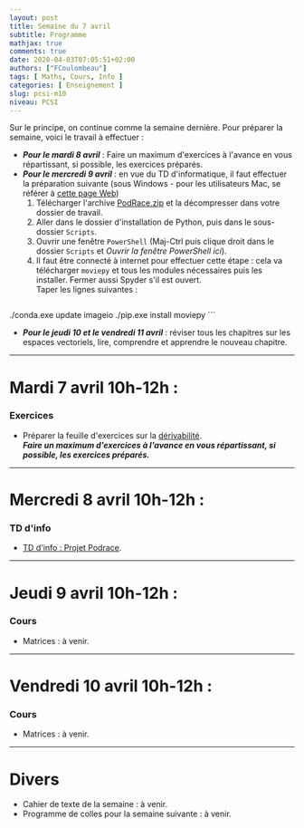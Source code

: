 ```yaml
---
layout: post
title: Semaine du 7 avril
subtitle: Programme
mathjax: true
comments: true
date: 2020-04-03T07:05:51+02:00
authors: ["FCoulombeau"]
tags: [ Maths, Cours, Info ]
categories: [ Enseignement ]
slug: pcsi-m10
niveau: PCSI
---
```


Sur le principe, on continue comme la semaine dernière. Pour préparer la semaine, voici le travail à effectuer :
- **_Pour le mardi 8 avril_** : Faire un maximum d'exercices à l'avance en vous répartissant, si possible, les exercices préparés.
- **_Pour le mercredi 9 avril_** : en vue du TD d'informatique, il faut effectuer la préparation suivante (sous Windows - pour les utilisateurs Mac, se référer à [cette page Web](https://zulko.github.io/moviepy/install.html))
   1. Télécharger l'archive [PodRace.zip](/cours/PodRace.zip) et la décompresser dans votre dossier de travail.
   2. Aller dans le dossier d'installation de Python, puis dans le sous-dossier `Scripts`.
   3. Ouvrir une fenêtre `PowerShell` (Maj-Ctrl puis clique droit dans le dossier `Scripts` et *Ouvrir la fenêtre PowerShell ici*).
   4. Il faut être connecté à internet pour effectuer cette étape : cela va télécharger `moviepy` et tous les modules nécessaires puis les installer. Fermer aussi Spyder s'il est ouvert.    
      Taper les lignes suivantes :  
      ```
./conda.exe update imageio
./pip.exe install moviepy
      ```
- **_Pour le jeudi 10 et le vendredi 11 avril_** : réviser tous les chapitres sur les espaces vectoriels, lire, comprendre et apprendre le nouveau chapitre.

---

# Mardi 7 avril 10h-12h :
### Exercices
- Préparer la feuille d'exercices sur la [dérivabilité](https://fcoulombeau.github.io/cours/PCSI-Exo-24032020.pdf).  
  **_Faire un maximum d'exercices à l'avance en vous répartissant, si possible, les exercices préparés._**

---

# Mercredi 8 avril 10h-12h : 
### TD d'info

- [TD d'info : Projet Podrace](https://fcoulombeau.github.io/cours/PCSI-Info-08042020.pdf). 

---

# Jeudi 9 avril 10h-12h : 
### Cours

- Matrices : à venir.

---

# Vendredi 10 avril 10h-12h : 
### Cours

- Matrices : à venir. 

---

# Divers

- Cahier de texte de la semaine : à venir.
- Programme de colles pour la semaine suivante : à venir.